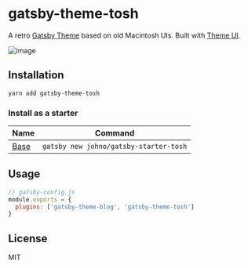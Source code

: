 # gatsby-theme-tosh

A retro [Gatsby Theme](https://gatsbyjs.org/docs/themes)
based on old Macintosh UIs. Built with
[Theme UI](https://theme-ui.com).

![image](https://user-images.githubusercontent.com/1424573/62426311-56df2d00-b6a0-11e9-9b19-3e0eb09a676a.png)

## Installation

```
yarn add gatsby-theme-tosh
```

### Install as a starter

| Name                                                 | Command                                |
| ---------------------------------------------------- | -------------------------------------- |
| [Base](https://github.com/johno/gatsby-starter-tosh) | `gatsby new johno/gatsby-starter-tosh` |

## Usage

```js
// gatsby-config.js
module.exports = {
  plugins: ['gatsby-theme-blog', 'gatsby-theme-tosh']
}
```

## License

MIT
